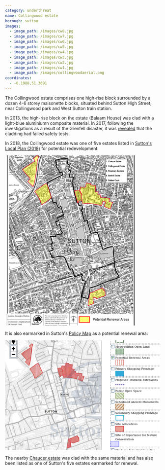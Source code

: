 ```yaml
---
category: underthreat
name: Collingwood estate
borough: sutton
images:
  - image_path: /images/cw8.jpg
  - image_path: /images/cw7.jpg
  - image_path: /images/cw6.jpg
  - image_path: /images/cw5.jpg
  - image_path: /images/cw4.jpg
  - image_path: /images/cw3.jpg
  - image_path: /images/cw2.jpg
  - image_path: /images/cw1.jpg
  - image_path: /images/collingwoodaerial.png
coordinates: 
  - -0.1988,51.3691
---
```

The Collingwood estate comprises one high-rise block surrounded by a dozen 4-6 storey maisonette blocks, situated behind Sutton High Street, near Collingwood park and West Sutton train station. 

In 2013, the high-rise block on the estate (Balaam House) was clad with a light-blue aluminiumn composite material. In 2017, following the investigations as a result of the Grenfell disaster, it was [revealed](https://www.yourlocalguardian.co.uk/news/15372936.we-feel-so-unsafe-sutton-tower-block-residents-at-balaam-house-say-they-are-living-in-fear-after-grenfell-to/) that the cladding had failed safety tests.

In 2018, the Collingwood estate was one of five estates listed in [Sutton's Local Plan (2018)](https://drive.google.com/file/d/1MdX6GlaHDoBdG6CTsvjFaIuPtIa9id5O/view) for potential redevelopment:

![](/images/suttonplan.png)

It is also earmarked in Sutton's [Policy Map](http://sutton.addresscafe.com/app/exploreit/) as a potential renewal area:

![](/images/suttonpolicymap.png)

The nearby [Chaucer estate](/estates/sutton/chaucerestate/) was clad with the same material and has also been listed as one of Sutton's five estates earmarked for renewal.

